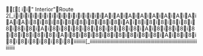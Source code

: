 [[	ii"Interior"Route 2[_iiiiiiiiiiiiiiiiiiiAiAiAiAiAiAiAiAiAiAi8i8i8i8i8i8i8i8iAi8i8i8i8i8i8i8i8iAi8i8i8i8i8i8i8i8iAi8i8i8i8i8i8i8i8iAi8i8i8i8i8i8i8i8iAi8i8i8i8i8i8i8i8i i i i i i i i i [_i i i i i i i i i i i i i i i i i i i i i i i i i i i i i i i i i i i i i i i i i i i i i i i i i i i i i i i i i i i i i i i i i i i i i i i i i i i i i i i i i i i i i i i i i i 